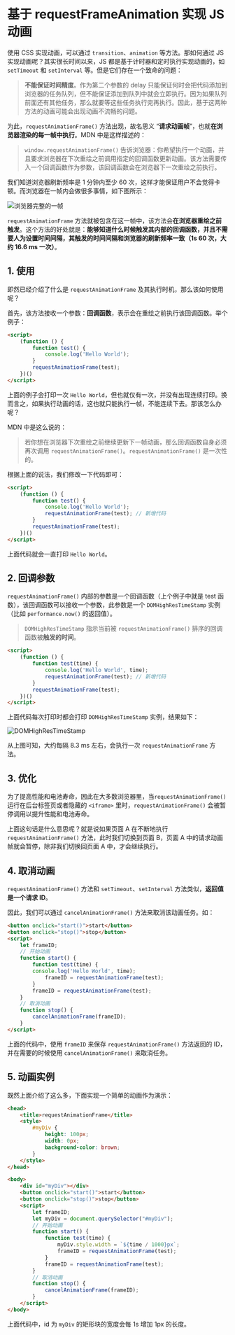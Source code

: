 # 基于 requestFrameAnimation 实现 JS 动画

使用 CSS 实现动画，可以通过 `transition`、`animation` 等方法。那如何通过 JS 实现动画呢？其实很长时间以来，JS 都是基于计时器和定时执行实现动画的，如 `setTimeout` 和 `setInterval` 等。但是它们存在一个致命的问题：

> **不能保证时间精度**。作为第二个参数的 delay 只能保证何时会把代码添加到浏览器的任务队列，但不能保证添加到队列中就会立即执行。因为如果队列前面还有其他任务，那么就要等这些任务执行完再执行。因此，基于这两种方法的动画可能会出现动画不流畅的问题。

为此，`requestAnimationFrame()` 方法出现，故名思义 “**请求动画帧**”，也就**在浏览器渲染的每一帧中执行**。MDN 中是这样描述的：

> `window.requestAnimationFrame()` 告诉浏览器：你希望执行一个动画，并且要求浏览器在下次重绘之前调用指定的回调函数更新动画。该方法需要传入一个回调函数作为参数，该回调函数会在浏览器下一次重绘之前执行。

我们知道浏览器刷新频率是 1 分钟内至少 60 次，这样才能保证用户不会觉得卡顿。而浏览器在一帧内会做很多事情，如下图所示：

![浏览器完整的一帧](./picture/%E5%B8%A7.png)

`requestAnimationFrame` 方法就被包含在这一帧中，该方法会**在浏览器重绘之前触发**。这个方法的好处就是：**能够知道什么时候触发其内部的回调函数，并且不需要人为设置时间间隔，其触发的时间间隔和浏览器的刷新频率一致（1s 60 次，大约 16.6 ms 一次）**。

## 1. 使用
即然已经介绍了什么是 `requestAnimationFrame` 及其执行时机，那么该如何使用呢？

首先，该方法接收一个参数：**回调函数**，表示会在重绘之前执行该回调函数。举个例子：

```html
<script>
    (function () {
        function test() {
            console.log('Hello World');
        }
        requestAnimationFrame(test);
    })()
</script>
```

上面的例子会打印一次 `Hello World`，但也就仅有一次，并没有出现连续打印。换而言之，如果执行动画的话，这也就只能执行一帧，不能连续下去。那该怎么办呢？

MDN 中是这么说的：

> 若你想在浏览器下次重绘之前继续更新下一帧动画，那么回调函数自身必须再次调用 `requestAnimationFrame()`。`requestAnimationFrame()` 是一次性的。

根据上面的说法，我们修改一下代码即可：

```html
<script>
    (function () {
        function test() {
            console.log('Hello World');
            requestAnimationFrame(test); // 新增代码
        }
        requestAnimationFrame(test);
    })()
</script>
```

上面代码就会一直打印 `Hello World`。

## 2. 回调参数

`requestAnimationFrame()` 内部的参数是一个回调函数（上个例子中就是 test 函数），该回调函数可以接收一个参数，此参数是一个 `DOMHighResTimeStamp` 实例（比如 `performance.now()` 的返回值）。

> `DOMHighResTimeStamp` 指示当前被 `requestAnimationFrame()` 排序的回调函数被**触发的时间**。

```html
<script>
    (function () {
        function test(time) {
            console.log('Hello World', time);
            requestAnimationFrame(test); // 新增代码
        }
        requestAnimationFrame(test);
    })()
</script>
```

上面代码每次打印时都会打印 `DOMHighResTimeStamp` 实例，结果如下：

![DOMHighResTimeStamp](./picture/DOMHighResTimeStamp.png)

从上图可知，大约每隔 8.3 ms 左右，会执行一次 `requestAnimationFrame` 方法。

## 3. 优化

为了提高性能和电池寿命，因此在大多数浏览器里，当`requestAnimationFrame()` 运行在后台标签页或者隐藏的 `<iframe>` 里时，`requestAnimationFrame()` 会被暂停调用以提升性能和电池寿命。

上面这句话是什么意思呢？就是说如果页面 A 在不断地执行 `requestAnimationFrame()` 方法，此时我们切换到页面 B，页面 A 中的请求动画帧就会暂停，除非我们切换回页面 A 中，才会继续执行。

## 4. 取消动画

`requestAnimationFrame()` 方法和 `setTimeout`、`setInterval` 方法类似，**返回值是一个请求 ID**。

因此，我们可以通过 `cancelAnimationFrame()` 方法来取消该动画任务。如：

```html
<button onclick="start()">start</button>
<button onclick="stop()">stop</button>
<script>
    let frameID;
    // 开始动画
    function start() {
        function test(time) {
        console.log('Hello World', time);
            frameID = requestAnimationFrame(test);
        }
        frameID = requestAnimationFrame(test);
    }
    // 取消动画
    function stop() {
        cancelAnimationFrame(frameID);
    }
</script>
```

上面的代码中，使用 `frameID` 来保存 `requestAnimationFrame()` 方法返回的 ID，并在需要的时候使用 `cancelAnimationFrame()` 来取消任务。

## 5. 动画实例

既然上面介绍了这么多，下面实现一个简单的动画作为演示：

```html
<head>
    <title>requestAnimationFrame</title>
    <style>
        #myDiv {
            height: 100px;
            width: 0px;
            background-color: brown;
        }
    </style>
</head>

<body>
    <div id="myDiv"></div>
    <button onclick="start()">start</button>
    <button onclick="stop()">stop</button>
    <script>
        let frameID;
        let myDiv = document.querySelector("#myDiv");
        // 开始动画
        function start() {
            function test(time) {
                myDiv.style.width = `${time / 1000}px`;
                frameID = requestAnimationFrame(test);
            }
            frameID = requestAnimationFrame(test);
        }
        // 取消动画
        function stop() {
            cancelAnimationFrame(frameID);
        }
    </script>
</body>
```

上面代码中，id 为 `myDiv` 的矩形块的宽度会每 1s 增加 1px 的长度。